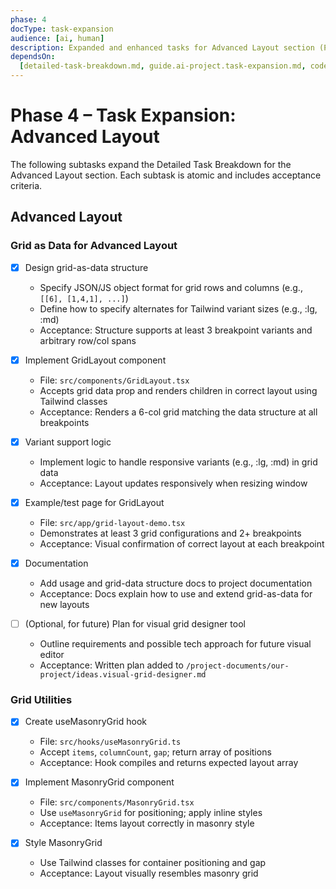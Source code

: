 ```yaml
---
phase: 4
docType: task-expansion
audience: [ai, human]
description: Expanded and enhanced tasks for Advanced Layout section (Phase 4)
dependsOn:
  [detailed-task-breakdown.md, guide.ai-project.task-expansion.md, coderules.md]
---
```


# Phase 4 – Task Expansion: Advanced Layout

The following subtasks expand the Detailed Task Breakdown for the Advanced Layout section. Each subtask is atomic and includes acceptance criteria.

## Advanced Layout
### Grid as Data for Advanced Layout

- [x] Design grid-as-data structure
  - Specify JSON/JS object format for grid rows and columns (e.g., `[[6], [1,4,1], ...]`)
  - Define how to specify alternates for Tailwind variant sizes (e.g., :lg, :md)
  - Acceptance: Structure supports at least 3 breakpoint variants and arbitrary row/col spans

- [x] Implement GridLayout component
  - File: `src/components/GridLayout.tsx`
  - Accepts grid data prop and renders children in correct layout using Tailwind classes
  - Acceptance: Renders a 6-col grid matching the data structure at all breakpoints

- [x] Variant support logic
  - Implement logic to handle responsive variants (e.g., :lg, :md) in grid data
  - Acceptance: Layout updates responsively when resizing window

- [x] Example/test page for GridLayout
  - File: `src/app/grid-layout-demo.tsx`
  - Demonstrates at least 3 grid configurations and 2+ breakpoints
  - Acceptance: Visual confirmation of correct layout at each breakpoint

- [x] Documentation
  - Add usage and grid-data structure docs to project documentation
  - Acceptance: Docs explain how to use and extend grid-as-data for new layouts

- [ ] (Optional, for future) Plan for visual grid designer tool
  - Outline requirements and possible tech approach for future visual editor
  - Acceptance: Written plan added to `/project-documents/our-project/ideas.visual-grid-designer.md`


### Grid Utilities

- [x] Create useMasonryGrid hook

  - File: `src/hooks/useMasonryGrid.ts`
  - Accept `items`, `columnCount`, `gap`; return array of positions
  - Acceptance: Hook compiles and returns expected layout array

- [x] Implement MasonryGrid component

  - File: `src/components/MasonryGrid.tsx`
  - Use `useMasonryGrid` for positioning; apply inline styles
  - Acceptance: Items layout correctly in masonry style

- [x] Style MasonryGrid

  - Use Tailwind classes for container positioning and gap
  - Acceptance: Layout visually resembles masonry grid
